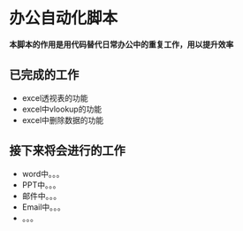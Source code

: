 # 办公自动化脚本
**本脚本的作用是用代码替代日常办公中的重复工作，用以提升效率**
## 已完成的工作
- excel透视表的功能
- excel中vlookup的功能
- excel中删除数据的功能

## 接下来将会进行的工作
- word中。。。
- PPT中。。。
- 邮件中。。。
- Email中。。。
- 。。。